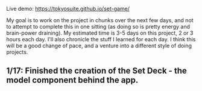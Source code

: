 Live demo: https://tokyosuite.github.io/set-game/

My goal is to work on the project in chunks over the next few days, and not to attempt to complete this in one sitting (as doing so is pretty energy and brain-power draining). My estimated time is 3-5 days on this project, 2 or 3 hours each day. I'll also chronicle the stuff I learned for each day. I think this will be a good change of pace, and a venture into a different style of doing projects. 

## 1/17: Finished the creation of the Set Deck - the model component behind the app.  
